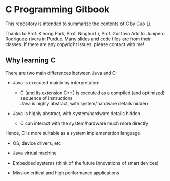 # C Programming Gitbook

This repository is intended to summarize the contents of C by Guo Li.

Thanks to Prof. Kihong Park, Prof. Ninghui Li, Prof. Gustavo Adolfo Junipero Rodriguez-rivera in Purdue. Many slides and code files are from their classes. If there are any copyright issues, please contact with me!

## Why learning C

There are two main differences between Java and C:

* Java is executed mainly by interpretation

  * C \(and its extension C++\) is executed as a compiled \(and optimized\) sequence of instructions  
    Java is highly abstract, with system/hardware details hidden

* Java is highly abstract, with system/hardware details hidden

  * C can interact with the system/hardware much more directly

Hence, C is more suitable as a system implementation language

* OS, device drivers, etc

* Java virtual machine

* Embedded systems \(think of the future innovations of smart devices\)

* Mission critical and high performance applications



